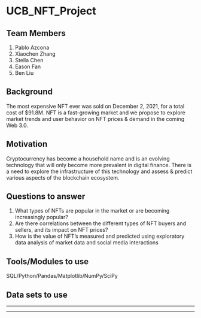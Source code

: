 # UCB_NFT_Project

## Team Members
1. Pablo Azcona 
2. Xiaochen Zhang
3. Stella Chen
4. Eason Fan
5. Ben Liu

## Background
The most expensive NFT ever was sold on December 2, 2021, for a total cost of 
$91.8M. NFT is a fast-growing market and we propose to explore market trends 
and user behavior on NFT prices & demand in the coming Web 3.0. 

## Motivation 
Cryptocurrency has become a household name and is an evolving technology 
that will only become more prevalent in digital finance. There is a need to explore
the infrastructure of this technology and assess & predict various aspects of the 
blockchain ecosystem.

## Questions to answer

1. What types of NFTs are popular in the market or are becoming increasingly
popular?
2. Are there correlations between the different types of NFT buyers and 
sellers, and its impact on NFT prices?
3. How is the value of NFT’s measured and predicted using exploratory data 
analysis of market data and social media interactions

## Tools/Modules to use

SQL/Python/Pandas/Matplotlib/NumPy/SciPy

## Data sets to use
----
----
